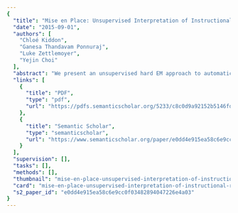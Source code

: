 ```yaml
---
{
  "title": "Mise en Place: Unsupervised Interpretation of Instructional Recipes",
  "date": "2015-09-01",
  "authors": [
    "Chloé Kiddon",
    "Ganesa Thandavam Ponnuraj",
    "Luke Zettlemoyer",
    "Yejin Choi"
  ],
  "abstract": "We present an unsupervised hard EM approach to automatically mapping instructional recipes to action graphs, which define what actions should be performed on which objects and in what order. Recovering such structures can be challenging, due to unique properties of procedural language where, for example, verbal arguments are commonly elided when they can be inferred from context and disambiguation often requires world knowledge. Our probabilistic model incorporates aspects of procedural semantics and world knowledge, such as likely locations and selectional preferences for different actions. Experiments with cooking recipes demonstrate the ability to recover high quality action graphs, outperforming a strong sequential baseline by 8 points in F1, while also discovering general-purpose knowledge about cooking.",
  "links": [
    {
      "title": "PDF",
      "type": "pdf",
      "url": "https://pdfs.semanticscholar.org/5233/c8c0d9a92152b5146fd4a47c773ce159f0c9.pdf"
    },
    {
      "title": "Semantic Scholar",
      "type": "semanticscholar",
      "url": "https://www.semanticscholar.org/paper/e0dd4e915ea58c6e9cc0f03482894047226e4a03"
    }
  ],
  "supervision": [],
  "tasks": [],
  "methods": [],
  "thumbnail": "mise-en-place-unsupervised-interpretation-of-instructional-recipes-thumb.jpg",
  "card": "mise-en-place-unsupervised-interpretation-of-instructional-recipes-card.jpg",
  "s2_paper_id": "e0dd4e915ea58c6e9cc0f03482894047226e4a03"
}
---
```


